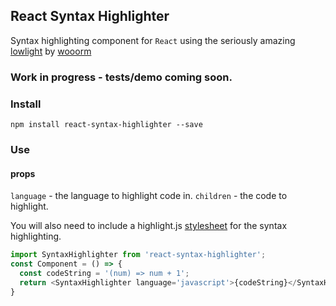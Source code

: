 ## React Syntax Highlighter

Syntax highlighting component for `React` using the seriously amazing <a href="https://github.com/wooorm/lowlight">lowlight</a> by <a href="https://github.com/wooorm">wooorm</a>

### Work in progress - tests/demo coming soon.

### Install

`npm install react-syntax-highlighter --save`

### Use

#### props
`language` - the language to highlight code in.
`children` - the code to highlight.

You will also need to include a highlight.js <a href="https://highlightjs.org/static/demo/">stylesheet</a> for the syntax highlighting. 

```js
import SyntaxHighlighter from 'react-syntax-highlighter';
const Component = () => {
  const codeString = '(num) => num + 1';
  return <SyntaxHighlighter language='javascript'>{codeString}</SyntaxHighlighter>;  
}
```
